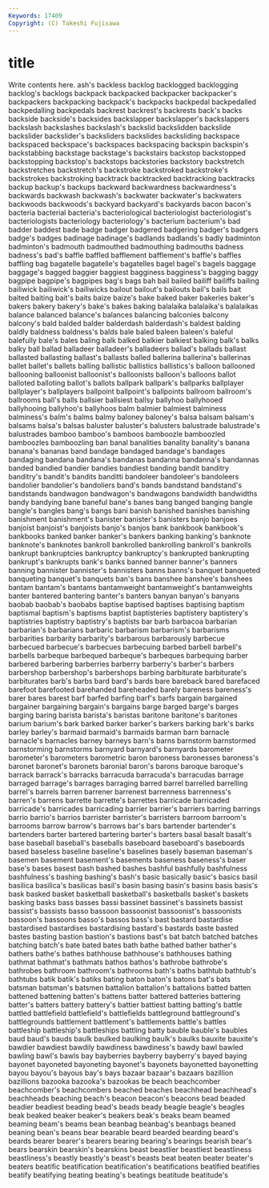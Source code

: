 ```yaml
---
Keywords: 17409 
Copyright: (C) Takeshi Fujisawa
---
```


# title

Write contents here.
ash's backless backlog
backlogged backlogging backlog's backlogs backpack backpacked backpacker backpacker's backpackers backpacking
backpack's backpacks backpedal backpedalled backpedalling backpedals backrest backrest's backrests back's
backs backside backside's backsides backslapper backslapper's backslappers backslash backslashes backslash's
backslid backslidden backslide backslider backslider's backsliders backslides backsliding backspace backspaced
backspace's backspaces backspacing backspin backspin's backstabbing backstage backstage's backstairs backstop
backstopped backstopping backstop's backstops backstories backstory backstretch backstretches backstretch's backstroke
backstroked backstroke's backstrokes backstroking backtrack backtracked backtracking backtracks backup backup's
backups backward backwardness backwardness's backwards backwash backwash's backwater backwater's backwaters
backwoods backwoods's backyard backyard's backyards bacon bacon's bacteria bacterial bacteria's
bacteriological bacteriologist bacteriologist's bacteriologists bacteriology bacteriology's bacterium bacterium's bad badder
baddest bade badge badger badgered badgering badger's badgers badge's badges
badinage badinage's badlands badlands's badly badminton badminton's badmouth badmouthed badmouthing
badmouths badness badness's bad's baffle baffled bafflement bafflement's baffle's baffles
baffling bag bagatelle bagatelle's bagatelles bagel bagel's bagels baggage baggage's
bagged baggier baggiest bagginess bagginess's bagging baggy bagpipe bagpipe's bagpipes
bag's bags bah bail bailed bailiff bailiffs bailing bailiwick bailiwick's
bailiwicks bailout bailout's bailouts bail's bails bait baited baiting bait's
baits baize baize's bake baked baker bakeries baker's bakers bakery
bakery's bake's bakes baking balalaika balalaika's balalaikas balance balanced balance's
balances balancing balconies balcony balcony's bald balded balder balderdash balderdash's
baldest balding baldly baldness baldness's balds bale baled baleen baleen's
baleful balefully bale's bales baling balk balked balkier balkiest balking
balk's balks balky ball ballad balladeer balladeer's balladeers ballad's ballads
ballast ballasted ballasting ballast's ballasts balled ballerina ballerina's ballerinas ballet
ballet's ballets balling ballistic ballistics ballistics's balloon ballooned ballooning balloonist
balloonist's balloonists balloon's balloons ballot balloted balloting ballot's ballots ballpark
ballpark's ballparks ballplayer ballplayer's ballplayers ballpoint ballpoint's ballpoints ballroom ballroom's
ballrooms ball's balls ballsier ballsiest ballsy ballyhoo ballyhooed ballyhooing ballyhoo's
ballyhoos balm balmier balmiest balminess balminess's balm's balms balmy baloney
baloney's balsa balsam balsam's balsams balsa's balsas baluster baluster's balusters
balustrade balustrade's balustrades bamboo bamboo's bamboos bamboozle bamboozled bamboozles bamboozling
ban banal banalities banality banality's banana banana's bananas band bandage
bandaged bandage's bandages bandaging bandana bandana's bandanas bandanna bandanna's bandannas
banded bandied bandier bandies bandiest banding bandit banditry banditry's bandit's
bandits banditti bandoleer bandoleer's bandoleers bandolier bandolier's bandoliers band's bands
bandstand bandstand's bandstands bandwagon bandwagon's bandwagons bandwidth bandwidths bandy bandying
bane baneful bane's banes bang banged banging bangle bangle's bangles
bang's bangs bani banish banished banishes banishing banishment banishment's banister
banister's banisters banjo banjoes banjoist banjoist's banjoists banjo's banjos bank
bankbook bankbook's bankbooks banked banker banker's bankers banking banking's banknote
banknote's banknotes bankroll bankrolled bankrolling bankroll's bankrolls bankrupt bankruptcies bankruptcy
bankruptcy's bankrupted bankrupting bankrupt's bankrupts bank's banks banned banner banner's
banners banning bannister bannister's bannisters banns banns's banquet banqueted banqueting
banquet's banquets ban's bans banshee banshee's banshees bantam bantam's bantams
bantamweight bantamweight's bantamweights banter bantered bantering banter's banters banyan banyan's
banyans baobab baobab's baobabs baptise baptised baptises baptising baptism baptismal
baptism's baptisms baptist baptisteries baptistery baptistery's baptistries baptistry baptistry's baptists
bar barb barbacoa barbarian barbarian's barbarians barbaric barbarism barbarism's barbarisms
barbarities barbarity barbarity's barbarous barbarously barbecue barbecued barbecue's barbecues barbecuing
barbed barbell barbell's barbells barbeque barbequed barbeque's barbeques barbequing barber
barbered barbering barberries barberry barberry's barber's barbers barbershop barbershop's barbershops
barbing barbiturate barbiturate's barbiturates barb's barbs bard bard's bards bare
bareback bared barefaced barefoot barefooted barehanded bareheaded barely bareness bareness's
barer bares barest barf barfed barfing barf's barfs bargain bargained
bargainer bargaining bargain's bargains barge barged barge's barges barging baring
barista barista's baristas baritone baritone's baritones barium barium's bark barked
barker barker's barkers barking bark's barks barley barley's barmaid barmaid's
barmaids barman barn barnacle barnacle's barnacles barney barneys barn's barns
barnstorm barnstormed barnstorming barnstorms barnyard barnyard's barnyards barometer barometer's barometers
barometric baron baroness baronesses baroness's baronet baronet's baronets baronial baron's
barons baroque baroque's barrack barrack's barracks barracuda barracuda's barracudas barrage
barraged barrage's barrages barraging barred barrel barrelled barrelling barrel's barrels
barren barrener barrenest barrenness barrenness's barren's barrens barrette barrette's barrettes
barricade barricaded barricade's barricades barricading barrier barrier's barriers barring barrings
barrio barrio's barrios barrister barrister's barristers barroom barroom's barrooms barrow
barrow's barrows bar's bars bartender bartender's bartenders barter bartered bartering
barter's barters basal basalt basalt's base baseball baseball's baseballs baseboard
baseboard's baseboards based baseless baseline baseline's baselines basely baseman baseman's
basemen basement basement's basements baseness baseness's baser base's bases basest
bash bashed bashes bashful bashfully bashfulness bashfulness's bashing bashing's bash's
basic basically basic's basics basil basilica basilica's basilicas basil's basin
basing basin's basins basis basis's bask basked basket basketball basketball's
basketballs basket's baskets basking basks bass basses bassi bassinet bassinet's
bassinets bassist bassist's bassists basso bassoon bassoonist bassoonist's bassoonists bassoon's
bassoons basso's bassos bass's bast bastard bastardise bastardised bastardises bastardising
bastard's bastards baste basted bastes basting bastion bastion's bastions bast's
bat batch batched batches batching batch's bate bated bates bath
bathe bathed bather bather's bathers bathe's bathes bathhouse bathhouse's bathhouses
bathing bathmat bathmat's bathmats bathos bathos's bathrobe bathrobe's bathrobes bathroom
bathroom's bathrooms bath's baths bathtub bathtub's bathtubs batik batik's batiks
bating baton baton's batons bat's bats batsman batsman's batsmen battalion
battalion's battalions batted batten battened battening batten's battens batter battered
batteries battering batter's batters battery battery's battier battiest batting batting's
battle battled battlefield battlefield's battlefields battleground battleground's battlegrounds battlement battlement's
battlements battle's battles battleship battleship's battleships battling batty bauble bauble's
baubles baud baud's bauds baulk baulked baulking baulk's baulks bauxite
bauxite's bawdier bawdiest bawdily bawdiness bawdiness's bawdy bawl bawled bawling
bawl's bawls bay bayberries bayberry bayberry's bayed baying bayonet bayoneted
bayoneting bayonet's bayonets bayonetted bayonetting bayou bayou's bayous bay's bays
bazaar bazaar's bazaars bazillion bazillions bazooka bazooka's bazookas be beach
beachcomber beachcomber's beachcombers beached beaches beachhead beachhead's beachheads beaching beach's
beacon beacon's beacons bead beaded beadier beadiest beading bead's beads
beady beagle beagle's beagles beak beaked beaker beaker's beakers beak's
beaks beam beamed beaming beam's beams bean beanbag beanbag's beanbags
beaned beaning bean's beans bear bearable beard bearded bearding beard's
beards bearer bearer's bearers bearing bearing's bearings bearish bear's bears
bearskin bearskin's bearskins beast beastlier beastliest beastliness beastliness's beastly beastly's
beast's beasts beat beaten beater beater's beaters beatific beatification beatification's
beatifications beatified beatifies beatify beatifying beating beating's beatings beatitude beatitude's
